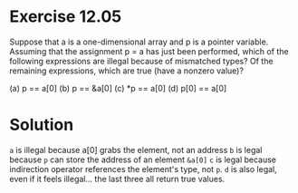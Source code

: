 # Exercise 12.05

Suppose that a is a one-dimensional array and p is a pointer variable. Assuming that the assignment p = a has just been performed, which of the following expressions are illegal because of mismatched types? Of the remaining expressions, which are true (have a nonzero value)?

(a) p == a[0]
(b) p == &a[0]
(c) *p == a[0]
(d) p[0] == a[0]

# Solution
`a` is illegal because a[0] grabs the element, not an address
`b` is legal because `p` can store the address of an element `&a[0]`
`c` is legal because indirection operator references the element's type, not `p`.
`d` is also legal, even if it feels illegal...
the last three all return true values.